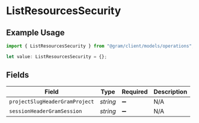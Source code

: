# ListResourcesSecurity

## Example Usage

```typescript
import { ListResourcesSecurity } from "@gram/client/models/operations";

let value: ListResourcesSecurity = {};
```

## Fields

| Field                          | Type                           | Required                       | Description                    |
| ------------------------------ | ------------------------------ | ------------------------------ | ------------------------------ |
| `projectSlugHeaderGramProject` | *string*                       | :heavy_minus_sign:             | N/A                            |
| `sessionHeaderGramSession`     | *string*                       | :heavy_minus_sign:             | N/A                            |